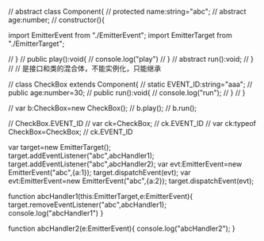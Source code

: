 // abstract class Component{
//     protected name:string="abc";
//     abstract age:number;
//     constructor(){

import EmitterEvent from "./EmitterEvent";
import EmitterTarget from "./EmitterTarget";

//     }
//     public play():void{
//         console.log("play")
//     }
//     abstract run():void;
// }
// // 是接口和类的混合体，不能实例化，只能继承

// class CheckBox extends Component{
//     static EVENT_ID:string="aaa";
//     public age:number=30;
//     public run():void{
//         console.log("run");
//     }
// }

// var b:CheckBox=new CheckBox();
// b.play();
// b.run();


// CheckBox.EVENT_ID
// var ck=CheckBox;
// ck.EVENT_ID
// var ck:typeof CheckBox=CheckBox;
// ck.EVENT_ID


var target=new EmitterTarget();
target.addEventListener("abc",abcHandler1);
target.addEventListener("abc",abcHandler2);
var evt:EmitterEvent=new EmitterEvent("abc",{a:1});
target.dispatchEvent(evt);
var evt:EmitterEvent=new EmitterEvent("abc",{a:2});
target.dispatchEvent(evt);

function abcHandler1(this:EmitterTarget,e:EmitterEvent){
    target.removeEventListener("abc",abcHandler1);
    console.log("abcHandler1")
}

function abcHandler2(e:EmitterEvent){
    console.log("abcHandler2");
}